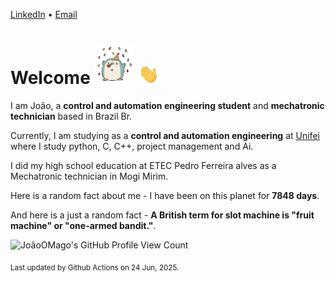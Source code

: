 [LinkedIn](https://www.linkedin.com/in/joão-pedro-gozzoli-b95641301/) &bull;
[Email](joaopedrogozzoli@gmail.com)

# Welcome <img src="happy.gif" height="64px" /> <img src="wave.gif" height="32px" />

I am João, a  **control and automation engineering student** and **mechatronic technician** based in Brazil Br.

Currently, I am studying as a **control and automation engineering** at [Unifei](https://unifei.edu.br) where I study python, C, C++, project management and Ai.

I did my high school education at ETEC Pedro Ferreira alves as a Mechatronic technician in Mogi Mirim.

Here is a random fact about me - I have been on this planet for **7848 days**.

And here is a just a random fact -  **A British term for slot machine is "fruit machine" or "one-armed bandit."**.

![JoãoOMago's GitHub Profile View Count](https://komarev.com/ghpvc/?username=JoaoOMago)

<sub>Last updated by Github Actions on 24 Jun, 2025.</sub>

